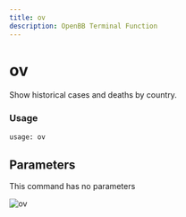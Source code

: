 ```yaml
---
title: ov
description: OpenBB Terminal Function
---
```


# ov

Show historical cases and deaths by country.

### Usage 
```python
usage: ov
```

## Parameters

This command has no parameters


![ov](https://user-images.githubusercontent.com/46355364/153897893-52f7649a-90ba-4dca-bfe7-75839ce7ec2e.png)

